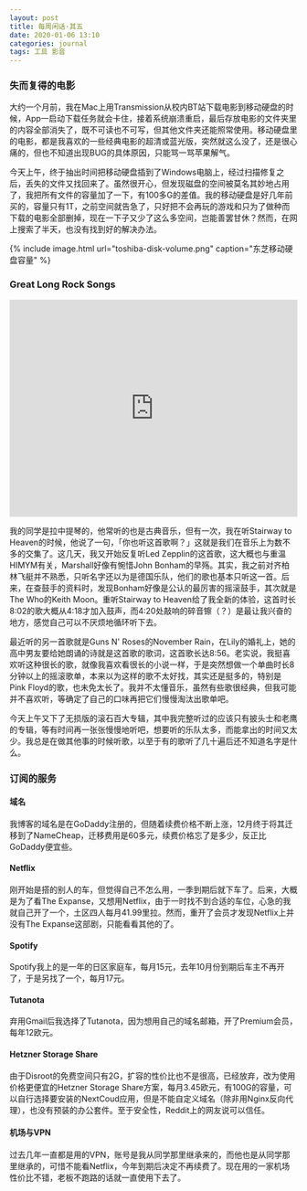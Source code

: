 ```yaml
---
layout: post
title: 每周闲话·其五
date: 2020-01-06 13:10
categories: journal
tags: 工具 影音
---
```


### 失而复得的电影

大约一个月前，我在Mac上用Transmission从校内BT站下载电影到移动硬盘的时候，App一启动下载任务就会卡住，接着系统崩溃重启，最后存放电影的文件夹里的内容全部消失了，既不可读也不可写，但其他文件夹还能照常使用。移动硬盘里的电影，都是我喜欢的一些经典电影的超清或蓝光版，突然就这么没了，还是很心痛的，但也不知道出现BUG的具体原因，只能骂一骂苹果解气。

今天上午，终于抽出时间把移动硬盘插到了Windows电脑上，经过扫描修复之后，丢失的文件又找回来了。虽然很开心，但发现磁盘的空间被莫名其妙地占用了，我把所有文件的容量加了一下，有100多G的差值。我的移动硬盘是好几年前买的，容量只有1T，之前空间就告急了，只好把不会再玩的游戏和只为了做种而下载的电影全部删掉，现在一下子又少了这么多空间，岂能善罢甘休？然而，在网上搜索了半天，也没有找到好的解决办法。

{% include image.html url="toshiba-disk-volume.png" caption="东芝移动硬盘容量" %}

### Great Long Rock Songs

<iframe src="https://open.spotify.com/embed/playlist/5u6AOTSiDOT70KxH1eCHzZ" width="100%" height="380" frameborder="0" allowtransparency="true" allow="encrypted-media"></iframe>

我的同学是拉中提琴的，他常听的也是古典音乐，但有一次，我在听Stairway to Heaven的时候，他说了一句，「你也听这首歌啊？」这就是我们在音乐上为数不多的交集了。这几天，我又开始反复听Led Zepplin的这首歌，这大概也与重温HIMYM有关，Marshall好像有惋惜John Bonham的早殇。其实，我之前对齐柏林飞艇并不熟悉，只听名字还以为是德国乐队，他们的歌也基本只听这一首。后来，在查鼓手的资料时，发现Bonham好像是公认的最厉害的摇滚鼓手，其次就是The Who的Keith Moon。重听Stairway to Heaven给了我全新的体验，这首时长8:02的歌大概从4:18才加入鼓声，而4:20处敲响的碎音镲（？）是最让我兴奋的地方，感觉自己可以不厌烦地循环听下去。

最近听的另一首歌就是Guns N' Roses的November Rain，在Lily的婚礼上，她的高中男友要给她朗诵的诗就是这首歌的歌词，这首歌长达8:56。老实说，我挺喜欢听这种很长的歌，就像我喜欢看很长的小说一样，于是突然想做一个单曲时长8分钟以上的摇滚歌单，本来以为这样的歌不太好找，其实还是挺多的，特别是Pink Floyd的歌，也未免太长了。我并不太懂音乐，虽然有些歌很经典，但我可能并不喜欢听，等确定了自己的口味再把它们慢慢淘汰出歌单吧。

今天上午又下了无损版的滚石百大专辑，其中我完整听过的应该只有披头士和老鹰的专辑，等有时间再一张张慢慢地听吧，想要听的乐队太多，而能拿出的时间又太少。我总是在做其他事的时候听歌，以至于有的歌听了几十遍后还不知道名字是什么。

### 订阅的服务

#### 域名

我博客的域名是在GoDaddy注册的，但随着续费价格不断上涨，12月终于将其迁移到了NameCheap，迁移费用是60多元，续费价格忘了是多少，反正比GoDaddy便宜些。

#### Netflix

刚开始是搭的别人的车，但觉得自己不怎么用，一季到期后就下车了。后来，大概是为了看The Expanse，又想用Netflix，由于一时找不到合适的车位，心急的我就自己开了一个，土区四人每月41.99里拉。然而，重开了会员才发现Netflix上并没有The Expanse这部剧，只能看看其他的了。

#### Spotify

Spotify我上的是一年的日区家庭车，每月15元，去年10月份到期后车主不再开了，于是另找了一个，每月17元。

#### Tutanota

弃用Gmail后我选择了Tutanota，因为想用自己的域名邮箱，开了Premium会员，每年12欧元。

#### Hetzner Storage Share

由于Disroot的免费空间只有2G，扩容的性价比也不是很高，已经放弃，改为使用价格更便宜的Hetzner Storage Share方案，每月3.45欧元，有100G的容量，可以自行选择要安装的NextCoud应用，但是不能自定义域名（除非用Nginx反向代理），也没有预装的办公套件。至于安全性，Reddit上的网友说可以信任。

#### 机场与VPN

过去几年一直都是用的VPN，账号是我从同学那里继承来的，而他也是从同学那里继承的，可惜不能看Netflix，今年到期后决定不再续费了。现在用的一家机场性价比不错，老板不跑路的话就一直使用下去了。